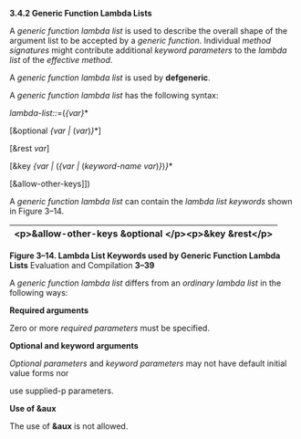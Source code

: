 **3.4.2 Generic Function Lambda Lists** 

A *generic function lambda list* is used to describe the overall shape of the argument list to be accepted by a *generic function*. Individual *method signatures* might contribute additional *keyword parameters* to the *lambda list* of the *effective method*. 

A *generic function lambda list* is used by **defgeneric**. 

A *generic function lambda list* has the following syntax: 

*lambda-list::*=(*\{var\}*\* 

[&optional *\{var |* (*var*)*\}*\*] 

[&rest *var*] 

[&key *\{var |* (*\{var |* (*keyword-name var*)*\}*)*\}*\* 

[&allow-other-keys]]) 

A *generic function lambda list* can contain the *lambda list keywords* shown in Figure 3–14. 

|\<p\>**&allow-other-keys &optional** \</p\>\<p\>**&key &rest**\</p\>|
| :- |


**Figure 3–14. Lambda List Keywords used by Generic Function Lambda Lists** Evaluation and Compilation **3–39**





A *generic function lambda list* differs from an *ordinary lambda list* in the following ways: 

**Required arguments** 

Zero or more *required parameters* must be specified. 

**Optional and keyword arguments** 

*Optional parameters* and *keyword parameters* may not have default initial value forms nor 

use supplied-p parameters. 

**Use of &aux** 

The use of **&aux** is not allowed. 

